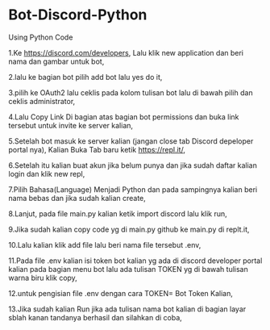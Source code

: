 # Bot-Discord-Python
Using Python Code


1.Ke https://discord.com/developers, Lalu klik new application dan beri nama dan gambar untuk bot,

2.lalu ke bagian bot pilih add bot lalu yes do it,

3.pilih ke OAuth2 lalu ceklis pada kolom tulisan bot lalu di bawah pilih dan ceklis administrator,

4.Lalu Copy Link Di bagian atas bagian bot permissions dan buka link tersebut untuk invite ke server kalian,

5.Setelah bot masuk ke server kalian (jangan close tab Discord depeloper portal nya), Kalian Buka Tab baru ketik https://repl.it/,

6.Setelah itu kalian buat akun jika belum punya dan jika sudah daftar kalian login dan klik new repl,

7.Pilih Bahasa(Language) Menjadi Python dan pada sampingnya kalian beri nama bebas dan jika sudah kalian create,

8.Lanjut, pada file main.py kalian ketik import discord lalu klik run,

9.Jika sudah kalian copy code yg di main.py github ke main.py di replt.it,

10.Lalu kalian klik add file lalu beri nama file tersebut .env,

11.Pada file .env kalian isi token bot kalian yg ada di discord developer portal kalian pada bagian menu bot lalu ada tulisan TOKEN yg di bawah tulisan warna biru klik copy,

12.untuk pengisian file .env dengan cara TOKEN= Bot Token Kalian,

13.Jika sudah kalian Run jika ada tulisan nama bot kalian di bagian layar sblah kanan tandanya berhasil dan silahkan di coba,
